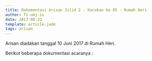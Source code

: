 ```yaml
---
title: Dokumentasi Arisan Jilid 2 - Kocokan ke 05 - Rumah Heri
author: ft-umj-iv
date: 2017-08-22
template: article.jade
tags: arisan
---
```


Arisan diadakan tanggal 10 Juni 2017 di Rumah Heri.

Berikut beberapa dokumentasi acaranya :
